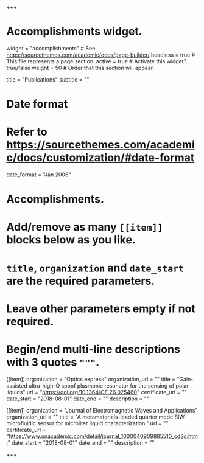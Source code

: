 +++
# Accomplishments widget.
widget = "accomplishments"  # See https://sourcethemes.com/academic/docs/page-builder/
headless = true  # This file represents a page section.
active = true  # Activate this widget? true/false
weight = 50  # Order that this section will appear.

title = "Publications"
subtitle = ""

# Date format
#   Refer to https://sourcethemes.com/academic/docs/customization/#date-format
date_format = "Jan 2006"

# Accomplishments.
#   Add/remove as many `[[item]]` blocks below as you like.
#   `title`, `organization` and `date_start` are the required parameters.
#   Leave other parameters empty if not required.
#   Begin/end multi-line descriptions with 3 quotes `"""`.


[[item]]
  organization = "Optics express"
  organization_url = ""
  title = "Gain-assisted ultra-high-Q spoof plasmonic resonator for the sensing of polar liquids"
  url = "https://doi.org/10.1364/OE.26.025460"
  certificate_url = ""
  date_start = "2018-08-01"
  date_end = ""
  description = ""
  
[[item]]
  organization = "Journal of Electromagnetic Waves and Applications"
  organization_url = ""
  title = "A metamaterials-loaded quarter mode SIW microfluidic sensor for microliter liquid characterization."
  url = ""
  certificate_url = "https://www.onacademic.com/detail/journal_1000040909885510_cd3c.html"
  date_start = "2018-08-01"
  date_end = ""
  description = ""

+++
